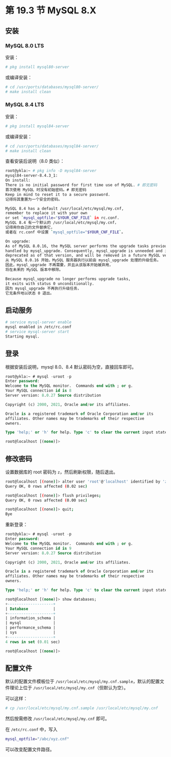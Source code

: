 # 第 19.3 节 MySQL 8.X


## 安装

### MySQL 8.0 LTS

安装：

```sh
# pkg install mysql80-server
```

或编译安装：

```sh
# cd /usr/ports/databases/mysql80-server/ 
# make install clean
```

### MySQL 8.4 LTS

安装：

```sh
# pkg install mysql84-server
```

或编译安装：

```sh
# cd /usr/ports/databases/mysql84-server/ 
# make install clean
```

查看安装后说明（8.0 类似）：

```sh
root@ykla:~ # pkg info -D mysql84-server
mysql84-server-8.4.3_1:
On install:
There is no initial password for first time use of MySQL. # 即无密码
首次使用 MySQL 时没有初始密码。# 即无密码
Keep in mind to reset it to a secure password.
记得将其重置为一个安全的密码。

MySQL 8.4 has a default /usr/local/etc/mysql/my.cnf,
remember to replace it with your own
or set `mysql_optfile="$YOUR_CNF_FILE` in rc.conf.
MySQL 8.4 有一个默认的 /usr/local/etc/mysql/my.cnf，
记得用你自己的文件替换它，
或者在 rc.conf 中设置 `mysql_optfile="$YOUR_CNF_FILE`。

On upgrade:
As of MySQL 8.0.16, the MySQL server performs the upgrade tasks previously
handled by mysql_upgrade. Consequently, mysql_upgrade is unneeded and is
deprecated as of that version, and will be removed in a future MySQL version.
从 MySQL 8.0.16 开始，MySQL 服务器执行以前由 mysql_upgrade 处理的升级任务。
因此，mysql_upgrade 不再需要，并且从该版本开始被弃用，
将在未来的 MySQL 版本中移除。

Because mysql_upgrade no longer performs upgrade tasks,
it exits with status 0 unconditionally.
因为 mysql_upgrade 不再执行升级任务，
它无条件地以状态 0 退出。
```

## 启动服务

```sh
# service mysql-server enable
mysql enabled in /etc/rc.conf
# service mysql-server start
Starting mysql.
```

## 登录

根据安装后说明，mysql 8.0、8.4 默认密码为空，直接回车即可。

```sql
root@ykla:~ # mysql -uroot -p
Enter password:
Welcome to the MySQL monitor.  Commands end with ; or g.
Your MySQL connection id is 8
Server version: 8.0.27 Source distribution

Copyright (c) 2000, 2021, Oracle and/or its affiliates.

Oracle is a registered trademark of Oracle Corporation and/or its
affiliates. Other names may be trademarks of their respective
owners.

Type 'help;' or 'h' for help. Type 'c' to clear the current input statement.

root@localhost [(none)]>
```

## 修改密码

设置数据库的 root 密码为 `z`，然后刷新权限，随后退出。

```sh
root@localhost [(none)]> alter user 'root'@'localhost' identified by 'z';
Query OK, 0 rows affected (0.02 sec)

root@localhost [(none)]> flush privileges;
Query OK, 0 rows affected (0.00 sec)

root@localhost [(none)]> quit;
Bye
```

重新登录：

```sql
root@ykla:~ # mysql -uroot -p
Enter password:
Welcome to the MySQL monitor.  Commands end with ; or g.
Your MySQL connection id is 9
Server version: 8.0.27 Source distribution

Copyright (c) 2000, 2021, Oracle and/or its affiliates.

Oracle is a registered trademark of Oracle Corporation and/or its
affiliates. Other names may be trademarks of their respective
owners.

Type 'help;' or 'h' for help. Type 'c' to clear the current input statement.

root@localhost [(none)]> show databases;
+--------------------+
| Database           |
+--------------------+
| information_schema |
| mysql              |
| performance_schema |
| sys                |
+--------------------+
4 rows in set (0.01 sec)

root@localhost [(none)]>
```

## 配置文件

默认的配置文件模板位于 `/usr/local/etc/mysql/my.cnf.sample`，默认的配置文件理论上位于 `/usr/local/etc/mysql/my.cnf`（但默认为空）。

可以这样：

```sh
# cp /usr/local/etc/mysql/my.cnf.sample /usr/local/etc/mysql/my.cnf
```

然后按需修改 `/usr/local/etc/mysql/my.cnf` 即可。

在 `/etc/rc.conf` 中，写入

```sh
mysql_optfile="/abc/xyz.cnf"
```

可以改变配置文件路径。


